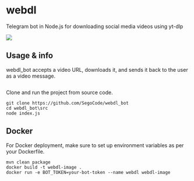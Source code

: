 # webdl

Telegram bot in Node.js for downloading social media videos using yt-dlp 

<img  src="https://raw.githubusercontent.com/SegoCode/webdl_bot/main/media/demo.gif">

## Usage & info

webdl_bot accepts a video URL, downloads it, and sends it back to the user as a video message.

```shell

```
Clone and run the project from source code.
```
git clone https://github.com/SegoCode/webdl_bot
cd webdl_bot\src
node index.js
```

## Docker
For Docker deployment, make sure to set up environment variables as per your Dockerfile.

```
mvn clean package
docker build -t webdl-image .
docker run -e BOT_TOKEN=your-bot-token --name webdl webdl-image
```


